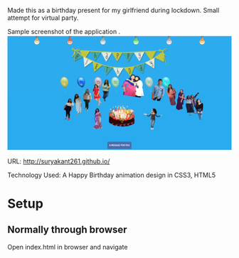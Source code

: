 Made this as a birthday present for my girlfriend during lockdown. Small attempt for virtual party.

Sample screenshot of the application .
![GitHub Logo](/sample.jpg)

URL: http://suryakant261.github.io/

Technology Used: A Happy Birthday animation design in CSS3, HTML5

# Setup

## Normally through browser
Open index.html in browser and navigate


